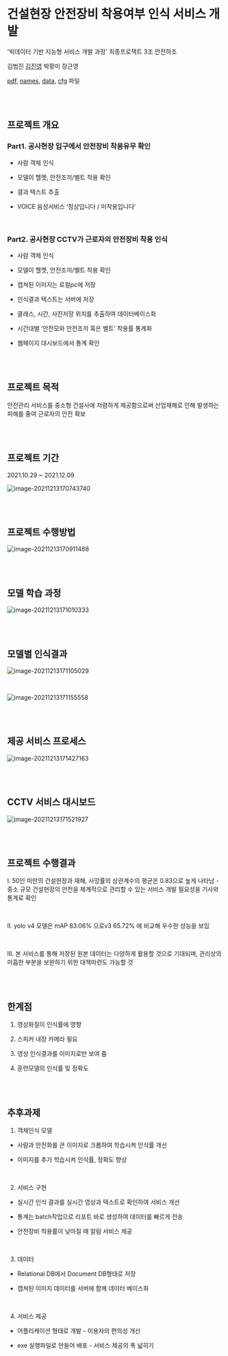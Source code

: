 

<h1>건설현장 안전장비 착용여부 인식 서비스 개발</h1>

'빅데이터 기반 지능형 서비스 개발 과정' 최종프로젝트 3조 안전하조

김범진 [김진영](onclick="location.href=') 박황미 장근영 

[pdf](https://github.com/Jiiiiiiiiiiin/anjeonhajo/blob/master/3%EC%A1%B0_%ED%94%84%EB%A0%88%EC%A0%A0%ED%85%8C%EC%9D%B4%EC%85%98_%EC%A0%9C%EC%B6%9C.pdf), [names](https://github.com/Jiiiiiiiiiiin/anjeonhajo/blob/master/yolov4/obj.names), [data](https://github.com/Jiiiiiiiiiiin/anjeonhajo/blob/master/yolov4/obj.data), [cfg](https://github.com/Jiiiiiiiiiiin/anjeonhajo/blob/master/yolov4/yolov4-custom.cfg) 파일

<br>

<br>

<body>

<h2>프로젝트 개요</h2>

<h3>Part1. 공사현장 입구에서 안전장비 착용유무 확인</h3>

- 사람 객체 인식

- 모델이 헬멧, 안전조끼/벨트 착용 확인

- 결과 텍스트 추출

- VOICE 음성서비스 ‘정상입니다 / 미착용입니다’

<br>

<h3>Part2. 공사현장 CCTV가 근로자의 안전장비 착용 인식</h3>

- 사람 객체 인식

- 모델이 헬멧, 안전조끼/벨트 착용 확인

- 캡쳐된 이미지는 로컬pc에 저장

- 인식결과 텍스트는 서버에 저장

- 클래스, 시간, 사진저장 위치를 추출하여 데이터베이스화

- 시간대별  ‘안전모와 안전조끼 혹은 벨트’ 착용률 통계화

- 웹페이지 대시보드에서 통계 확인 

<br>

<br>

<h2>프로젝트 목적</h2>

안전관리 서비스를 중소형 건설사에 저렴하게 제공함으로써 산업재해로 인해 발생하는 피해를 줄여 근로자의 안전 확보

<br>

<br>

<h2>프로젝트 기간</h2>

2021.10.29 ~ 2021.12.09

![image-20211213170743740](md-images/image-20211213170743740.png)

<br>

<br>

<h2>프로젝트 수행방법</h2>

![image-20211213170911488](md-images/image-20211213170911488.png)

<br>

<br>

<h2>모델 학습 과정</h2>

![image-20211213171010333](md-images/image-20211213171010333.png)

<br>

<br>

<h2>모델별 인식결과</h2>

![image-20211213171105029](md-images/image-20211213171105029.png)

<br>

![image-20211213171155558](md-images/image-20211213171155558.png)

<br>

<br>

<h2>제공 서비스 프로세스</h2>

![image-20211213171427163](md-images/image-20211213171427163.png)

<br>

<br>

<h2>CCTV 서비스 대시보드</h2>

![image-20211213171521927](md-images/image-20211213171521927.png)

<br>

<br>

<h2>프로젝트 수행결과</h2>

I. 50인 미만의 건설현장과 재해, 사망률의 상관계수의 평균은 0.83으로 높게 나타남 - 중소 규모 건설현장의 안전을 체계적으로 관리할 수 있는 서비스 개발 필요성을 기사와 통계로 확인

<br>

II. yolo v4 모델은 mAP 83.06% 으로v3 65.72% 에 비교해 우수한 성능을 보임 

<br>

III. 본 서비스를 통해 저장된 원본 데이터는 다양하게 활용할 것으로 기대되며, 관리상의 미흡한 부분을 보완하기 위한 대책마련도 가능할 것

<br>

<br>

<h2>한계점</h2>

1. 영상화질이 인식률에 영향

2.  스피커 내장 카메라 필요

3.  영상 인식결과를 이미지로만 보여 줌

4. 훈련모델의 인식률 및 정확도

<br>

<br>

<h2>추후과제</h2>

1. 객체인식 모델

- 사람과 안전화를 큰 이미지로 크롭하여 학습시켜 인식률 개선

- 이미지를 추가 학습시켜 인식률, 정확도 향상

  <br>

2. 서비스 구현

- 실시간 인식 결과를 실시간 영상과 텍스트로 확인하여 서비스 개선

- 통계는 batch작업으로 리포트 바로 생성하여 데이터를 빠르게 전송 

- 안전장비 착용률이 낮아질 때 알람 서비스 제공

  <br>

3. 데이터

- Relational DB에서 Document DB형태로 저장

- 캡쳐된 이미지 데이터를 서버에 함께 데이터 베이스화 

  <br>

4. 서비스 제공

- 어플리케이션 형태로 개발 - 이용자의 편의성 개선

- exe 실행파일로 만들어 배포 - 서비스 제공의 폭 넓히기

</body>

